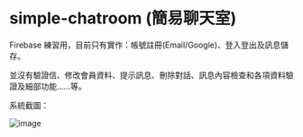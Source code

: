 # simple-chatroom (簡易聊天室)
Firebase 練習用，目前只有實作：帳號註冊(Email/Google)、登入登出及訊息儲存。  
  
並沒有驗證信、修改會員資料、提示訊息、刪除對話、訊息內容檢查和各項資料驗證及細部功能……等。

系統截圖：  
  
![image](https://github.com/anjiekuo/simple-chatroom/blob/master/chatroom.png)
